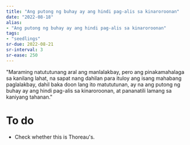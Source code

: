 ```yaml
---
title: "Ang putong ng buhay ay ang hindi pag-alis sa kinaroroonan"
date: "2022-08-18"
alias:
- "Ang putong ng buhay ay ang hindi pag-alis sa kinaroroonan"
tags:
- "seedlings"
sr-due: 2022-08-21
sr-interval: 3
sr-ease: 250
---
```


"Maraming natututunang aral ang manlalakbay, pero ang pinakamahalaga sa kanilang lahat, na sapat nang dahilan para ituloy ang isang mahabang paglalakbay, dahil baka doon lang ito matututunan, ay na ang putong ng buhay ay ang hindi pag-alis sa kinaroroonan, at pananatili lamang sa kaniyang tahanan."

# To do

- Check whether this is Thoreau's.
